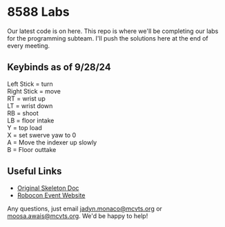 <h1>8588 Labs</h1>
Our latest code is on here. This repo is where we'll be completing our labs for the programming subteam. I'll push the solutions here at the end of every meeting.

<h2>Keybinds as of 9/28/24</h2>
Left Stick = turn<br>
Right Stick = move<br>
RT = wrist up<br>
LT = wrist down<br>
RB = shoot<br>
LB = floor intake<br>
Y = top load<br>
X = set swerve yaw to 0<br>
A = Move the indexer up slowly<br>
B = Floor outtake<br>

<h2>Useful Links</h2>
<ul>
  <li><a href="https://docs.google.com/document/d/1Zz4CwSUwrkcmWaixhhw2TAhLp6Z7IyciOJ-vBNrFHzI/edit">Original Skeleton Doc</a></li>
  <li><a href="https://www.roboconnj.org/participate/first-team">Robocon Event Website</a></li>
</ul>


Any questions, just email jadyn.monaco@mcvts.org or moosa.awais@mcvts.org. We'd be happy to help!
